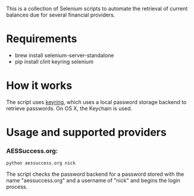 This is a collection of Selenium scripts to automate the retrieval of current
balances due for several financial providers.

# Requirements

- brew install selenium-server-standalone
- pip install clint keyring selenium

# How it works

The script uses [keyring](http://pypi.python.org/pypi/keyring/), which uses a
local password storage backend to retrieve passwords. On OS X, the Keychain is used.

# Usage and supported providers

### AESSuccess.org:

    python aessuccess.org nick

The script checks the password backend for a password stored with the name
"aessuccess.org" and a username of "nick" and begins the login process.
